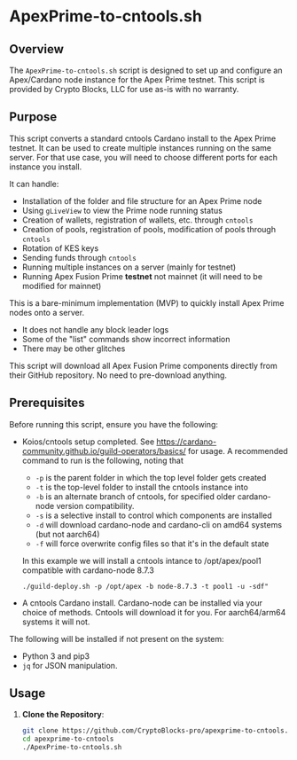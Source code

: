 # ApexPrime-to-cntools.sh

## Overview

The `ApexPrime-to-cntools.sh` script is designed to set up and configure an Apex/Cardano node instance for the Apex Prime testnet. This script is provided by Crypto Blocks, LLC for use as-is with no warranty.

## Purpose

This script converts a standard cntools Cardano install to the Apex Prime testnet. It can be used to create multiple instances running on the same server. For that use case, you will need to choose different ports for each instance you install.

It can handle:
- Installation of the folder and file structure for an Apex Prime node
- Using `gLiveView` to view the Prime node running status
- Creation of wallets, registration of wallets, etc. through `cntools`
- Creation of pools, registration of pools, modification of pools through `cntools`
- Rotation of KES keys
- Sending funds through `cntools`
- Running multiple instances on a server (mainly for testnet)
- Running Apex Fusion Prime **testnet** not mainnet (it will need to be modified for mainnet)

This is a bare-minimum implementation (MVP) to quickly install Apex Prime nodes onto a server. 
- It does not handle any block leader logs
- Some of the "list" commands show incorrect information
- There may be other glitches

This script will download all Apex Fusion Prime components directly from their GitHub repository. No need to pre-download anything.

## Prerequisites

Before running this script, ensure you have the following:

- Koios/cntools setup completed.
  See https://cardano-community.github.io/guild-operators/basics/ for usage. A recommended command to run is the following, noting that
  - `-p` is the parent folder in which the top level folder gets created
  - `-t` is the top-level folder to install the cntools instance into
  - `-b` is an alternate branch of cntools, for specified older cardano-node version compatibility.
  - `-s` is a selective install to control which components are installed
  - `-d` will download cardano-node and cardano-cli on amd64 systems (but not aarch64)
  - `-f` will force overwrite config files so that it's in the default state
  
  In this example we will install a cntools intance to /opt/apex/pool1 compatible with cardano-node 8.7.3
  
  ```./guild-deploy.sh -p /opt/apex -b node-8.7.3 -t pool1 -u -sdf"```


- A cntools Cardano install.
  Cardano-node can be installed via your choice of methods. Cntools will download it for you. For aarch64/arm64 systems it will not.

The following will be installed if not present on the system:
- Python 3 and pip3
- `jq` for JSON manipulation.

## Usage

1. **Clone the Repository**:
   ```bash
   git clone https://github.com/CryptoBlocks-pro/apexprime-to-cntools.git
   cd apexprime-to-cntools
   ./ApexPrime-to-cntools.sh  
